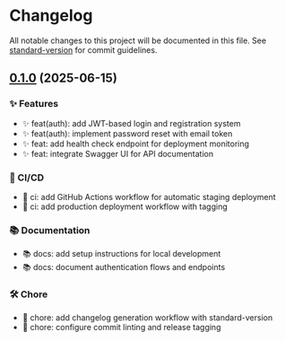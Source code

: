 # Changelog

All notable changes to this project will be documented in this file. See [standard-version](https://github.com/conventional-changelog/standard-version) for commit guidelines.

## [0.1.0](https://github.com/ThomasFourties/sc-planner/compare/v1.0.0...v0.1.0) (2025-06-15)


### ✨ Features
- ✨ feat(auth): add JWT-based login and registration system
- ✨ feat(auth): implement password reset with email token
- ✨ feat: add health check endpoint for deployment monitoring
- ✨ feat: integrate Swagger UI for API documentation

### 👷 CI/CD
- 👷 ci: add GitHub Actions workflow for automatic staging deployment
- 👷 ci: add production deployment workflow with tagging

### 📚 Documentation
- 📚 docs: add setup instructions for local development
- 📚 docs: document authentication flows and endpoints

### 🛠️ Chore
- 🔨 chore: add changelog generation workflow with standard-version
- 🔨 chore: configure commit linting and release tagging